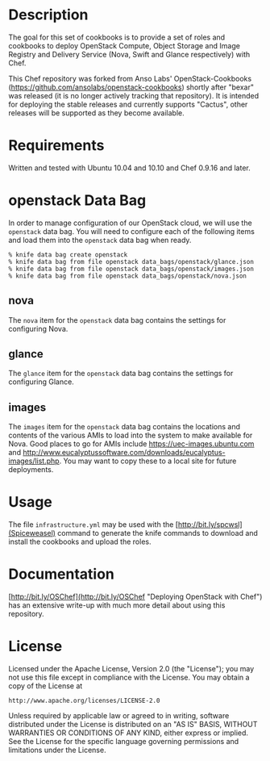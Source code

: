 Description
===========
The goal for this set of cookbooks is to provide a set of roles and cookbooks to deploy OpenStack Compute, Object Storage and Image Registry and Delivery Service (Nova, Swift and Glance respectively) with Chef.

This Chef repository was forked from Anso Labs' OpenStack-Cookbooks (https://github.com/ansolabs/openstack-cookbooks) shortly after "bexar" was released (it is no longer actively tracking that repository). It is intended for deploying the stable releases and currently supports "Cactus", other releases will be supported as they become available.

Requirements
============
Written and tested with Ubuntu 10.04 and 10.10 and Chef 0.9.16 and later. 

openstack Data Bag
==================
In order to manage configuration of our OpenStack cloud, we will use the `openstack` data bag. You will need to configure each of the following items and load them into the `openstack` data bag when ready.

```
% knife data bag create openstack
% knife data bag from file openstack data_bags/openstack/glance.json
% knife data bag from file openstack data_bags/openstack/images.json
% knife data bag from file openstack data_bags/openstack/nova.json
```

nova
----
The `nova` item for the `openstack` data bag contains the settings for configuring Nova.

glance
------
The `glance` item for the `openstack` data bag contains the settings for configuring Glance.

images
------
The `images` item for the `openstack` data bag contains the locations and contents of the various AMIs to load into the system to make available for Nova. Good places to go for AMIs include https://uec-images.ubuntu.com and http://www.eucalyptussoftware.com/downloads/eucalyptus-images/list.php. You may want to copy these to a local site for future deployments.

Usage
=====
The file `infrastructure.yml` may be used with the [http://bit.ly/spcwsl](Spiceweasel) command to generate the knife commands to download and install the cookbooks and upload the roles. 

Documentation
=============
[http://bit.ly/OSChef](http://bit.ly/OSChef "Deploying OpenStack with Chef") has an extensive write-up with much more detail about using this repository.

License
=======
Licensed under the Apache License, Version 2.0 (the "License");
you may not use this file except in compliance with the License.
You may obtain a copy of the License at

    http://www.apache.org/licenses/LICENSE-2.0

Unless required by applicable law or agreed to in writing, software
distributed under the License is distributed on an "AS IS" BASIS,
WITHOUT WARRANTIES OR CONDITIONS OF ANY KIND, either express or implied.
See the License for the specific language governing permissions and
limitations under the License.
